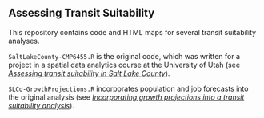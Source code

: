 ## Assessing Transit Suitability

This repository contains code and HTML maps for several transit suitability analyses.

`SaltLakeCounty-CMP6455.R` is the original code, which was written for a project in a spatial data analytics course at the University of Utah (see [*Assessing transit suitability in Salt Lake County*](https://dritter4.github.io/transit-suitability-slco-background/)).

`SLCo-GrowthProjections.R` incorporates population and job forecasts into the original analysis (see [*Incorporating growth projections into a transit suitability analysis*](https://dritter4.github.io/incorporating-growth-projections-slco/)). 